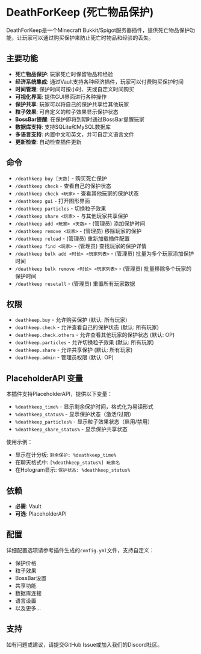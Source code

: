# DeathForKeep (死亡物品保护)

DeathForKeep是一个Minecraft Bukkit/Spigot服务器插件，提供死亡物品保护功能，让玩家可以通过购买保护来防止死亡时物品和经验的丢失。

## 主要功能

- **死亡物品保护**: 玩家死亡时保留物品和经验
- **经济系统集成**: 通过Vault支持各种经济插件，玩家可以付费购买保护时间
- **时间管理**: 保护时间可按小时、天或自定义时间购买
- **可视化界面**: 提供GUI界面进行各种操作
- **保护共享**: 玩家可以将自己的保护共享给其他玩家
- **粒子效果**: 可自定义的粒子效果显示保护状态
- **BossBar提醒**: 在保护即将到期时通过BossBar提醒玩家
- **数据库支持**: 支持SQLite和MySQL数据库
- **多语言支持**: 内置中文和英文，并可自定义语言文件
- **更新检查**: 自动检查插件更新

## 命令

- `/deathkeep buy [天数]` - 购买死亡保护
- `/deathkeep check` - 查看自己的保护状态
- `/deathkeep check <玩家>` - 查看其他玩家的保护状态
- `/deathkeep gui` - 打开图形界面
- `/deathkeep particles` - 切换粒子效果
- `/deathkeep share <玩家>` - 与其他玩家共享保护
- `/deathkeep add <玩家> <天数>` - (管理员) 添加保护时间
- `/deathkeep remove <玩家>` - (管理员) 移除玩家的保护
- `/deathkeep reload` - (管理员) 重新加载插件配置
- `/deathkeep find <玩家>` - (管理员) 查找玩家的保护详情
- `/deathkeep bulk add <时长> <玩家列表>` - (管理员) 批量为多个玩家添加保护时间
- `/deathkeep bulk remove <时长> <玩家列表>` - (管理员) 批量移除多个玩家的保护时间
- `/deathkeep resetall` - (管理员) 重置所有玩家数据

## 权限

- `deathkeep.buy` - 允许购买保护 (默认: 所有玩家)
- `deathkeep.check` - 允许查看自己的保护状态 (默认: 所有玩家)
- `deathkeep.check.others` - 允许查看其他玩家的保护状态 (默认: OP)
- `deathkeep.particles` - 允许切换粒子效果 (默认: 所有玩家)
- `deathkeep.share` - 允许共享保护 (默认: 所有玩家)
- `deathkeep.admin` - 管理员权限 (默认: OP)

## PlaceholderAPI 变量

本插件支持PlaceholderAPI，提供以下变量：

- `%deathkeep_time%` - 显示剩余保护时间，格式化为易读形式
- `%deathkeep_status%` - 显示保护状态（激活/过期）
- `%deathkeep_particles%` - 显示粒子效果状态（启用/禁用）
- `%deathkeep_share_status%` - 显示保护共享状态

使用示例：
- 显示在计分板: `剩余保护: %deathkeep_time%`
- 在聊天格式中: `[%deathkeep_status%] 玩家名`
- 在Hologram显示: `保护状态: %deathkeep_status%`

## 依赖

- **必需**: Vault
- **可选**: PlaceholderAPI

## 配置

详细配置选项请参考插件生成的`config.yml`文件，支持自定义：

- 保护价格
- 粒子效果
- BossBar设置
- 共享功能
- 数据库连接
- 语言设置
- 以及更多...

## 支持

如有问题或建议，请提交GitHub Issue或加入我们的Discord社区。 